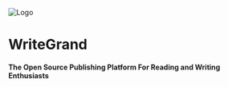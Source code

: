 ![Logo]()

# WriteGrand
#### The Open Source Publishing Platform For Reading and Writing Enthusiasts


